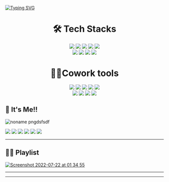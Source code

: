 <a href="https://git.io/typing-svg"><img src="https://readme-typing-svg.herokuapp.com?font=Fredoka+One&size=27&duration=5001&pause=1000&color=1FAAF7&center=true&multiline=true&width=1015&height=76&lines=HELLO!++HALLO!++HOLLA!++I'm+Su%F0%9F%90%8B;Welcome+to+my+page!" alt="Typing SVG" /></a>


# <div align="center"> 🛠 Tech Stacks </div>
<div align="center">  <img src="https://img.shields.io/badge/html-E34F26?style=for-the-badge&logo=html5&logoColor=white">  <img src="https://img.shields.io/badge/css-1572B6?style=for-the-badge&logo=css3&logoColor=white">  <img src="https://img.shields.io/badge/javascript-F7DF1E?style=for-the-badge&logo=javascript&logoColor=black">  <img src="https://img.shields.io/badge/react-61DAFB?style=for-the-badge&logo=react&logoColor=black">  <img src="https://img.shields.io/badge/vue.js-4FC08D?style=for-the-badge&logo=vue.js&logoColor=white"> </br> <img src="https://img.shields.io/badge/redux-764ABC?style=for-the-badge&logo=redux&logoColor=white">  <img src="https://img.shields.io/badge/sass-CC6699?style=for-the-badge&logo=sass&logoColor=white">  <img src="https://img.shields.io/badge/gulp-CF4647?style=for-the-badge&logo=gulp&logoColor=white">  <img src="https://img.shields.io/badge/typescript-3178C6?style=for-the-badge&logo=typescript&logoColor=white">   </div>


# <div align="center"> 🙋‍♀️Cowork tools </div>
 <div align="center">  <img src="https://img.shields.io/badge/github-181717?style=for-the-badge&logo=github&logoColor=white">   <img src="https://img.shields.io/badge/slack-4A154B?style=for-the-badge&logo=slack&logoColor=white">  <img src="https://img.shields.io/badge/discord-5865F2?style=for-the-badge&logo=discord&logoColor=white">  <img src="https://img.shields.io/badge/kakaotalk-FFCD00?style=for-the-badge&logo=kakaotalk&logoColor=white">  <img src="https://img.shields.io/badge/zoom-2D8CFF?style=for-the-badge&logo=zoomk&logoColor=white">  </br>
 <img src="https://img.shields.io/badge/notion-000000?style=for-the-badge&logo=notionk&logoColor=white">  <img src="https://img.shields.io/badge/figma-F24E1E?style=for-the-badge&logo=figmak&logoColor=white"> <img src="https://img.shields.io/badge/codepen-000000?style=for-the-badge&logo=codepen&logoColor=white">  <img src="https://img.shields.io/badge/VSCode-007ACC?style=for-the-badge&logo=VSCode&logoColor=white">  </div>
 
 

## 🚀 It's Me!! 
![noname pngdsfsdf](https://user-images.githubusercontent.com/99783474/178673565-cf200be4-4848-4da8-b95f-c16b26f245fd.png)

<img src="https://img.shields.io/badge/DB-F01414?style=for-the-badge&logo=DB&logoColor=white">  <img src="https://img.shields.io/badge/BBC-000000?style=for-the-badge&logo=BBC&logoColor=white">  <img src="https://img.shields.io/badge/instagram-E4405F?style=for-the-badge&logo=instagram&logoColor=white">  <img src="https://img.shields.io/badge/Frontend Mentor-3F54A3?style=for-the-badge&logo=Frontend Mentor&logoColor=white">  <img src="https://img.shields.io/badge/google earth-4285F4?style=for-the-badge&logo=google earth&logoColor=white">  <img src="https://img.shields.io/badge/naver-03C75A?style=for-the-badge&logo=naver&logoColor=white">


---

## 💁‍♀️ Playlist


[![Screenshot 2022-07-22 at 01 34 55](https://user-images.githubusercontent.com/99783474/180267225-386fab7b-e809-421a-870c-6e150bbee99b.png)](https://www.youtube.com/watch?v=ElNUuQiD-p4)

---
---


<!--
**oiosu/oiosu** is a ✨ _special_ ✨ repository because its `README.md` (this file) appears on your GitHub profile.
